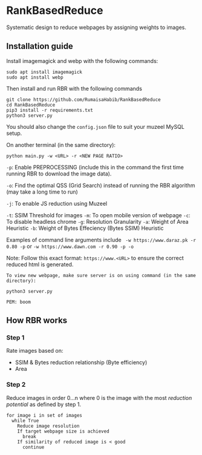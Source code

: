 # RankBasedReduce
Systematic design to reduce webpages by assigning weights to images.

## Installation guide
Install imagemagick and webp with the following commands:
```
sudo apt install imagemagick
sudo apt install webp
```
Then install and run RBR with the following commands
```
git clone https://github.com/RumaisaHabib/RankBasedReduce
cd RankBasedReduce
pip3 install -r requirements.txt
python3 server.py
```
You should also change the ```config.json``` file to suit your muzeel MySQL setup.

On another terminal (in the same directory):
```
python main.py -w <URL> -r <NEW PAGE RATIO>
```
```-p```: Enable PREPROCESSING (include this in the command the first time running RBR to download the image data).

```-o```: Find the optimal QSS (Grid Search) instead of running the RBR algorithm (may take a long time to run)

```-j```: To enable JS reduction using Muzeel

```-t```: SSIM Threshold for images
```-m```: To open mobile version of webpage
```-c```: To disable headless chrome
```-g```: Resolution Granularity
```-a```: Weight of Area Heuristic
```-b```: Weight of Bytes Effeciency (Bytes SSIM) Heuristic

Examples of command line arguments include ``` -w https://www.daraz.pk -r 0.80 -p``` or ```-w https://www.dawn.com -r 0.90 -p -o```

Note: Follow this exact format: ```https://www.<URL>``` to ensure the correct reduced html is generated.

```
To view new webpage, make sure server is on using command (in the same directory):

python3 server.py

PEM: boom
```

## How RBR works
### Step 1 
Rate images based on:
- SSIM & Bytes reduction relationship (Byte efficiency)
- Area

### Step 2
Reduce images in order 0...n where 0 is the image with the most _reduction potential_ as defined by step 1.

```
for image i in set of images
  while True
    Reduce image resolution
    If target webpage size is achieved
      break
    If similarity of reduced image is < good
      continue
```

